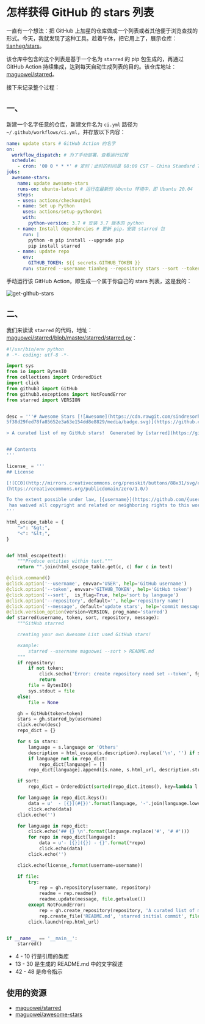 # 怎样获得 GitHub 的 stars 列表

一直有一个想法：把 GitHub 上加星的仓库做成一个列表或者其他便于浏览查找的形式。今天，我就发现了这种工具。趁着午休，把它用上了，展示仓库：[tianheg/stars](https://github.com/tianheg/stars)。

该仓库中包含的这个列表是基于一个名为 `starred` 的 pip 包生成的，再通过 GitHub Action 持续集成，达到每天自动生成列表的目的。该仓库地址：[maguowei/starred](https://github.com/maguowei/starred)。

接下来记录整个过程：

## 一、

新建一个名字任意的仓库，新建文件名为 `ci.yml` 路径为 `~/.github/workflows/ci.yml`，并存放以下内容：

```yml
name: update stars # GitHub Action 的名字
on:
  workflow_dispatch: # 为了手动部署，查看运行过程
  schedule:
    - cron: '00 0 * * *' # 定时：此时的时间是 08:00 CST – China Standard Time
jobs:
  awesome-stars:
    name: update awesome-stars
    runs-on: ubuntu-latest # 运行在最新的 Ubuntu 环境中，即 Ubuntu 20.04
    steps:
    - uses: actions/checkout@v1
    - name: Set up Python
      uses: actions/setup-python@v1
      with:
        python-version: 3.7 # 安装 3.7 版本的 python
    - name: Install dependencies # 更新 pip，安装 starred 包
      run: |
        python -m pip install --upgrade pip 
        pip install starred
    - name: update repo
      env:
        GITHUB_TOKEN: ${{ secrets.GITHUB_TOKEN }}
      run: starred --username tianheg --repository stars --sort --token ${GITHUB_TOKEN} --message 'stars update by github actions cron' # 执行生成 stars 列表的操作
```

手动运行该 GitHub Action，即生成一个属于你自己的 stars 列表，这是我的：

![get-github-stars](/images/get-github-stars.png)

## 二、

我们来读读 `starred` 的代码，地址：[maguowei/starred/blob/master/starred/starred.py](https://github.com/maguowei/starred/blob/master/starred/starred.py)：

```python
#!/usr/bin/env python
# -*- coding: utf-8 -*-

import sys
from io import BytesIO
from collections import OrderedDict
import click
from github3 import GitHub
from github3.exceptions import NotFoundError
from starred import VERSION


desc = '''# Awesome Stars [![Awesome](https://cdn.rawgit.com/sindresorhus/awesome/d730\
5f38d29fed78fa85652e3a63e154dd8e8829/media/badge.svg)](https://github.com/sindresorhus/awesome)

> A curated list of my GitHub stars!  Generated by [starred](https://github.com/maguowei/starred)


## Contents
'''

license_ = '''
## License

[![CC0](http://mirrors.creativecommons.org/presskit/buttons/88x31/svg/cc-zero.svg)]\
(https://creativecommons.org/publicdomain/zero/1.0/)

To the extent possible under law, [{username}](https://github.com/{username})\
 has waived all copyright and related or neighboring rights to this work.
'''

html_escape_table = {
    ">": "&gt;",
    "<": "&lt;",
}


def html_escape(text):
    """Produce entities within text."""
    return "".join(html_escape_table.get(c, c) for c in text)

@click.command()
@click.option('--username', envvar='USER', help='GitHub username')
@click.option('--token', envvar='GITHUB_TOKEN', help='GitHub token')
@click.option('--sort',  is_flag=True, help='sort by language')
@click.option('--repository', default='', help='repository name')
@click.option('--message', default='update stars', help='commit message')
@click.version_option(version=VERSION, prog_name='starred')
def starred(username, token, sort, repository, message):
    """GitHub starred

    creating your own Awesome List used GitHub stars!

    example:
        starred --username maguowei --sort > README.md
    """
    if repository:
        if not token:
            click.secho('Error: create repository need set --token', fg='red')
            return
        file = BytesIO()
        sys.stdout = file
    else:
        file = None

    gh = GitHub(token=token)
    stars = gh.starred_by(username)
    click.echo(desc)
    repo_dict = {}

    for s in stars:
        language = s.language or 'Others'
        description = html_escape(s.description).replace('\n', '') if s.description else ''
        if language not in repo_dict:
            repo_dict[language] = []
        repo_dict[language].append([s.name, s.html_url, description.strip()])

    if sort:
        repo_dict = OrderedDict(sorted(repo_dict.items(), key=lambda l: l[0]))

    for language in repo_dict.keys():
        data = u'  - [{}](#{})'.format(language, '-'.join(language.lower().split()))
        click.echo(data)
    click.echo('')

    for language in repo_dict:
        click.echo('## {} \n'.format(language.replace('#', '# #')))
        for repo in repo_dict[language]:
            data = u'- [{}]({}) - {}'.format(*repo)
            click.echo(data)
        click.echo('')

    click.echo(license_.format(username=username))

    if file:
        try:
            rep = gh.repository(username, repository)
            readme = rep.readme()
            readme.update(message, file.getvalue())
        except NotFoundError:
            rep = gh.create_repository(repository, 'A curated list of my GitHub stars!')
            rep.create_file('README.md', 'starred initial commit', file.getvalue())
        click.launch(rep.html_url)


if __name__ == '__main__':
    starred()
```

- 4 - 10 行是引用的类库
- 13 - 30 是生成的 README.md 中的文字叙述
- 42 - 48 是命令指示

## 使用的资源

- [maguowei/starred](https://github.com/maguowei/starred)
- [maguowei/awesome-stars](https://github.com/maguowei/awesome-stars)
